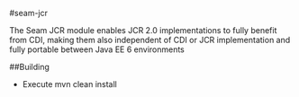 #seam-jcr

The Seam JCR module enables JCR 2.0 implementations to fully benefit 
from CDI, making them also independent of CDI or JCR implementation and 
fully portable between Java EE 6 environments

##Building
*  Execute mvn clean install 
